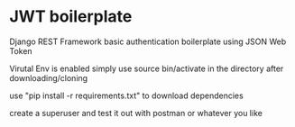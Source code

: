 # JWT boilerplate
Django REST Framework basic authentication boilerplate using JSON Web Token

Virutal Env is enabled 
simply use source bin/activate in the directory after downloading/cloning 

use "pip install -r requirements.txt" to download dependencies 

create a superuser and test it out with postman or whatever you like
